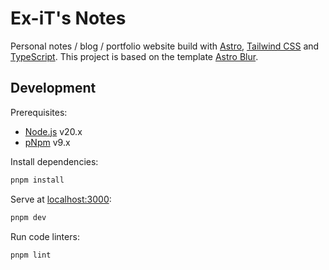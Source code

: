# Ex-iT's Notes

Personal notes / blog / portfolio website build with [Astro](https://astro.build/), [Tailwind CSS](https://tailwindcss.com/) and [TypeScript](https://www.typescriptlang.org/). This project is based on the template [Astro Blur](https://github.com/Jazee6/astro-blur).

## Development

Prerequisites:
- [Node.js](https://nodejs.org/) v20.x
- [pNpm](https://pnpm.io/) v9.x

Install dependencies:
```bash
pnpm install
```

Serve at [localhost:3000](http://localhost:3000/):
```bash
pnpm dev
```

Run code linters:
```bash
pnpm lint
```
